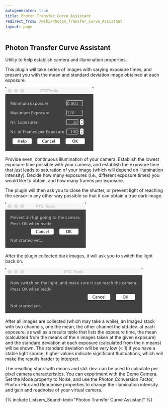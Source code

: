 ```yaml
---
autogenerated: true
title: Photon Transfer Curve Assistant
redirect_from: /wiki/Photon_Transfer_Curve_Assistant
layout: page
---
```


## Photon Transfer Curve Assistant

Utility to help establish camera and illumination properties.

This plugin will take series of images with varying exposure times, and
present you with the mean and standard deviation image obtained at each
exposure.

![](/media/PTCTools.png)

Provide even, continuous illumination of your camera. Establish the
lowest exposure time possible with your camera, and establish the
exposure time that just leads to saturation of your image (which will
depend on illumination intensity). Decide how many exposures (i.e.,
different exposure times) you would like to obtain, and how many frames
per exposure.

The plugin will then ask you to close the shutter, or prevent light of
reaching the sensor in any other way possible so that it can obtain a
true dark image.

![](/media/PTCToolsDark.png)

After the plugin collected dark images, it will ask you to switch the
light back on.

![](/media/PTCToolsLight.png)

After all images are collected (which may take a while), an ImageJ stack
with two channels, one the mean, the other channel the std.dev. at each
exposure, as well as a results table that lists the exposure time, the
mean (calculated from the means of the n images taken at the given
exposure) and the standard deviation at each exposure (calculated from
the n means) will be shown. The standard deviation will be very low
(&lt; 1) if you have a stable light source, higher values indicate
significant fluctuations, which will make the results harder to
interpret.

The resulting stack with means and std. dev. can be used to calculate
per pixel camera characteristics. You can experiment with the Demo
Camera. Set the Mode property to Noise, and use the Photon Conversion
Factor, Photon Flux and Readnoise properties to change the illumination
intensity and gain and readnoise of your virtual camera.

{% include Listserv_Search text="Photon Transfer Curve Assistant" %}

